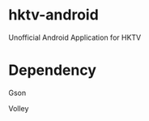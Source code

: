 hktv-android
============

Unofficial Android Application for HKTV

Dependency
============
Gson

Volley

